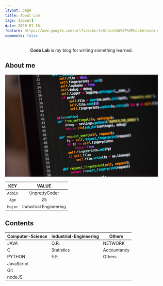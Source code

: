```yaml
---
layout: page
title: About Lab
tags: [about]
date: 2020-01-16
feature: https://www.google.com/url?sa=i&url=https%3A%2F%2Fhackernoon.com%2Fthe-time-hacker-method-12970c47f04f&psig=AOvVaw1Rrm9mGSI_iiXFpsMcK0IL&ust=1579251658465000&source=images&cd=vfe&ved=0CAIQjRxqFwoTCMDJxZrhh-cCFQAAAAAdAAAAABAO
comments: false
---
```

    
<center><b>Code Lab</b> is my blog for writing something learned.</center>

## About me

![myProfile](/assets/img/profile.jpg)

|KEY|VALUE|
|:---:|:---:|
|`Admin`|UnprettyCoder|
|`Age`|25|
|`Major`|Industrial Engineering|

## Contents

|Computer-Science|Industrial-Engineering|Others|
|---|---|---|
|JAVA|O.R.|NETWORK|
|C|Statistics|Accountancy|
|PYTHON|E.E.|Others|
|JavaScript| | |
|Git| | |
|nodeJS| | |
